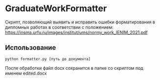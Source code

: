 # GraduateWorkFormatter

Скрипт, позволяющий выявить и исправить ошибки форматирования в дипломных работах в соответствии с положением: https://insma.urfu.ru/images/institut/ums/normy_work_IENIM_2021.pdf

## Использование

```python formatter.py [путь до документа]```

После обработки файл docx сохранится в папке со скриптом под именем edited.docx
